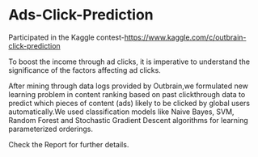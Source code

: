 # Ads-Click-Prediction

Participated in the Kaggle contest-https://www.kaggle.com/c/outbrain-click-prediction

To boost the income through ad clicks, it is imperative to understand the significance of the factors affecting ad clicks.

After mining through data logs provided by Outbrain,we formulated new learning problem in content ranking based on past clickthrough data to predict which pieces of content (ads) likely to be clicked by global users automatically.We used classification models like Naive Bayes, SVM, Random Forest and Stochastic Gradient Descent algorithms for learning parameterized orderings. 

Check the Report for further details.
